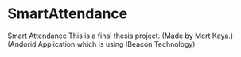 # SmartAttendance
Smart Attendance
This is a final thesis project.
(Made by Mert Kaya.)
(Andorid Application which is using IBeacon Technology)
